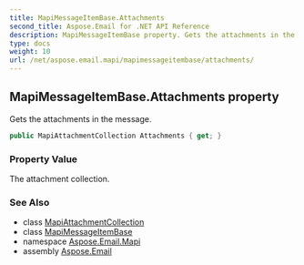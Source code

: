 ```yaml
---
title: MapiMessageItemBase.Attachments
second_title: Aspose.Email for .NET API Reference
description: MapiMessageItemBase property. Gets the attachments in the message
type: docs
weight: 10
url: /net/aspose.email.mapi/mapimessageitembase/attachments/
---
```

## MapiMessageItemBase.Attachments property

Gets the attachments in the message.

```csharp
public MapiAttachmentCollection Attachments { get; }
```

### Property Value

The attachment collection.

### See Also

* class [MapiAttachmentCollection](../../mapiattachmentcollection/)
* class [MapiMessageItemBase](../)
* namespace [Aspose.Email.Mapi](../../mapimessageitembase/)
* assembly [Aspose.Email](../../../)


